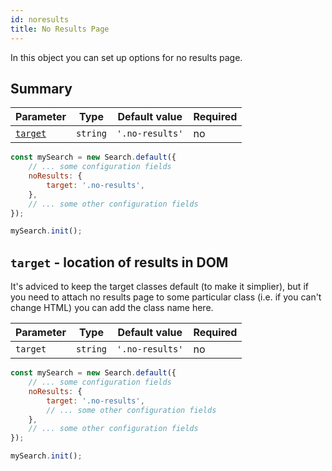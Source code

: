 ```yaml
---
id: noresults
title: No Results Page
---
```


In this object you can set up options for no results page.


## Summary

| Parameter 	  | Type 	     | Default value 	| Required 	|
|-------------	|----------- |--------------	|----------	|
| [`target`](#target-location-of-results-in-dom)         | `string` | `'.no-results'`        	    | no       |

```js
const mySearch = new Search.default({
    // ... some configuration fields
    noResults: {
        target: '.no-results',
    },
    // ... some other configuration fields
});

mySearch.init();
```

## `target` - location of results in DOM

It's adviced to keep the target classes default (to make it simplier), but if you need to attach no results page to some particular class (i.e. if you can't change HTML) you can add the class name here.

| Parameter 	         | Type 	    | Default value | Required 	|
|--------------------- |----------- |--------------	|----------	|
| `target`        | `string` | `'.no-results'`        	    | no       |

```js
const mySearch = new Search.default({
    // ... some configuration fields
    noResults: {
        target: '.no-results',
        // ... some other configuration fields
    },
    // ... some other configuration fields
});

mySearch.init();
```